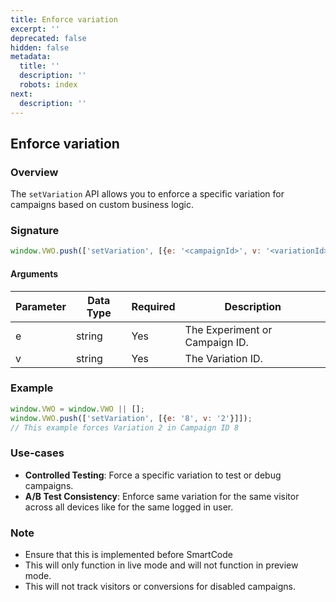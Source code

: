 ```yaml
---
title: Enforce variation
excerpt: ''
deprecated: false
hidden: false
metadata:
  title: ''
  description: ''
  robots: index
next:
  description: ''
---
```

## Enforce variation

### Overview

The `setVariation` API allows you to enforce a specific variation for campaigns based on custom business logic.

### Signature

```javascript
window.VWO.push(['setVariation', [{e: '<campaignId>', v: '<variationId>'}]]);
```

#### Arguments

| Parameter | Data Type | Required | Description                    |
| --------- | --------- | -------- | ------------------------------ |
| e         | string    | Yes      | The Experiment or Campaign ID. |
| v         | string    | Yes      | The Variation ID.              |

### Example

```javascript
window.VWO = window.VWO || [];
window.VWO.push(['setVariation', [{e: '8', v: '2'}]]);
// This example forces Variation 2 in Campaign ID 8
```

### Use-cases

- **Controlled Testing**: Force a specific variation to test or debug campaigns.
- **A/B Test Consistency**: Enforce same variation for the same visitor across all devices like for the same logged in user.

### Note

- Ensure that this is implemented before SmartCode
- This will only function in live mode and will not function in preview mode.
- This will not track visitors or conversions for disabled campaigns.